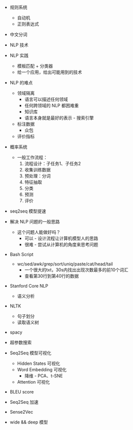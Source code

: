 - 规则系统
  - 自动机
  - 正则表达式
- 中文分词
- NLP 技术
- NLP 实践
  - 模板匹配 + 分类器
  - 给一个应用，给出可能用到的技术
- NLP 的难点
  - 领域隔离
    - 语言可以描述任何领域
    - 任何跨领域的 NLP 都困难重
    - 知识库
    - 语言本身就是最好的表示 - 搜索引擎
  - 标注数据
    - 众包
  - 评价指标
- 概率系统
  - 一般工作流程：
    1. 流程设计：子任务1、子任务2
    1. 收集训练数据
    1. 预处理：分词
    1. 特征抽取
    1. 分类
    1. 预测
    1. 评价
- seq2seq 模型提速
- 解决 NLP 问题的一般思路
  - 这个问题人能做好吗？
    - 可以 - 设计流程让计算机模型人的思路
    - 很难 - 尝试从计算机的角度来思考问题

- Bash Script
  - wc/sed/awk/grep/sort/uniq/paste/cat/head/tail
    - 一个很大的txt，30s内找出出现次数最多的前10个词汇
    - 查看第30行到第40行的数据

- Stanford Core NLP
  - 语义分析
- NLTK
  - 句子划分
  - 读取语义树
- spacy
- 超参数搜索
- Seq2Seq 模型可视化
  - Hidden States 可视化
  - Word Embedding 可视化
    - 降维 - PCA、t-SNE
  - Attention 可视化
- BLEU score
- Seq2Seq 加速
- Sense2Vec

- wide && deep 模型